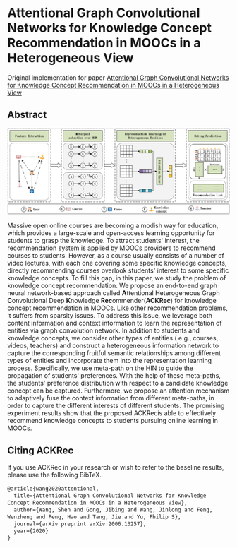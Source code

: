 # Attentional Graph Convolutional Networks for Knowledge Concept Recommendation in MOOCs in a Heterogeneous View

Original implementation for paper [Attentional Graph Convolutional Networks for Knowledge Concept Recommendation in MOOCs in a Heterogeneous View](https://arxiv.org/abs/2006.13257)

## Abstract

![Framework](./img/framework.png)

  Massive open online courses are becoming a modish way for education, which provides a large-scale and open-access learning opportunity for students to grasp the knowledge. To attract students' interest, the recommendation system is applied by MOOCs providers to recommend courses to students. However, as a course usually consists of a number of video lectures, with each one covering some specific knowledge concepts, directly recommending courses overlook students' interest to some specific knowledge concepts. To fill this gap, in this paper, we study the problem of knowledge concept recommendation. We propose an end-to-end graph neural network-based approach called **A**ttentional Heterogeneous Graph **C**onvolutional Deep **K**nowledge **Rec**ommender(**ACKRec**) for knowledge concept recommendation in MOOCs. Like other recommendation problems, it suffers from sparsity issues. To address this issue, we leverage both content information and context information to learn the representation of entities via graph convolution network. In addition to students and knowledge concepts, we consider other types of entities ( e.g., courses, videos, teachers) and construct a heterogeneous information network to capture the corresponding fruitful semantic relationships among different types of entities and incorporate them into the representation learning process. Specifically, we use meta-path on the HIN to guide the propagation of students' preferences. With the help of these meta-paths, the students' preference distribution with respect to a candidate knowledge concept can be captured. Furthermore, we propose an attention mechanism to adaptively fuse the context information from different meta-paths, in order to capture the different interests of different students. The promising experiment results show that the proposed ACKRecis able to effectively recommend knowledge concepts to students pursuing online learning in MOOCs.

## Citing ACKRec

If you use ACKRec in your research or wish to refer to the baseline results, please use the following BibTeX.

```
@article{wang2020attentional,
  title={Attentional Graph Convolutional Networks for Knowledge Concept Recommendation in MOOCs in a Heterogeneous View},
  author={Wang, Shen and Gong, Jibing and Wang, Jinlong and Feng, Wenzheng and Peng, Hao and Tang, Jie and Yu, Philip S},
  journal={arXiv preprint arXiv:2006.13257},
  year={2020}
}
```

